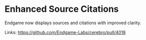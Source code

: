 # Enhanced Source Citations

Endgame now displays sources and citations with improved clarity.

Links:
https://github.com/Endgame-Labs/cerebro/pull/4018
